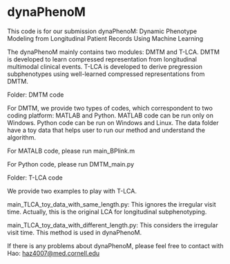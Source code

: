 # dynaPhenoM
This code is for our submission dynaPhenoM: Dynamic Phenotype Modeling from Longitudinal Patient Records Using Machine Learning

The dynaPhenoM mainly contains two modules: DMTM and T-LCA. 
DMTM is developed to learn compressed representation from longitudinal multimodal clinical events.
T-LCA is developed to derive pregression subphenotypes using well-learned compressed representations from DMTM.

Folder: DMTM code

For DMTM, we provide two types of codes, which correspondent to two coding platform: MATLAB and Python.
MATLAB code can be run only on Windows. Python code can be run on Windows and Linux. 
The data folder have a toy data that helps user to run our method and understand the algorithm.

For MATALB code, please run main_BPlink.m

For Python code, please run DMTM_main.py

Folder: T-LCA code

We provide two examples to play with T-LCA.

main_TLCA_toy_data_with_same_length.py: This ignores the irregular visit time. Actually, this is the original LCA for longitudinal subphenotyping.

main_TLCA_toy_data_with_different_length.py: This considers the irregular visit time. This method is used in dynaPhenoM.

If there is any problems about dynaPhenoM, please feel free to contact with Hao: haz4007@med.cornell.edu
